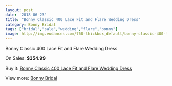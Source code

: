 ```yaml
---
layout: post
date: '2018-06-23'
title: "Bonny Classic 400 Lace Fit and Flare Wedding Dress"
category: Bonny Bridal
tags: ["bridal","sale","wedding","flare","bonny"]
image: http://img.eudances.com/768-thickbox_default/bonny-classic-400-lace-fit-and-flare-wedding-dress.jpg
---
```

Bonny Classic 400 Lace Fit and Flare Wedding Dress

On Sales: **$354.99**
<a href="https://www.eudances.com/en/bonny-bridal/254-bonny-classic-400-lace-fit-and-flare-wedding-dress.html"><amp-img layout="responsive" width="600" height="600" src="//img.eudances.com/768-thickbox_default/bonny-classic-400-lace-fit-and-flare-wedding-dress.jpg" alt="Bonny Classic 400 Lace Fit and Flare Wedding Dress 0" /></a>
<a href="https://www.eudances.com/en/bonny-bridal/254-bonny-classic-400-lace-fit-and-flare-wedding-dress.html"><amp-img layout="responsive" width="600" height="600" src="//img.eudances.com/769-thickbox_default/bonny-classic-400-lace-fit-and-flare-wedding-dress.jpg" alt="Bonny Classic 400 Lace Fit and Flare Wedding Dress 1" /></a>

Buy it: [Bonny Classic 400 Lace Fit and Flare Wedding Dress](https://www.eudances.com/en/bonny-bridal/254-bonny-classic-400-lace-fit-and-flare-wedding-dress.html "Bonny Classic 400 Lace Fit and Flare Wedding Dress")

View more: [Bonny Bridal](https://www.eudances.com/en/3-bonny-bridal "Bonny Bridal")